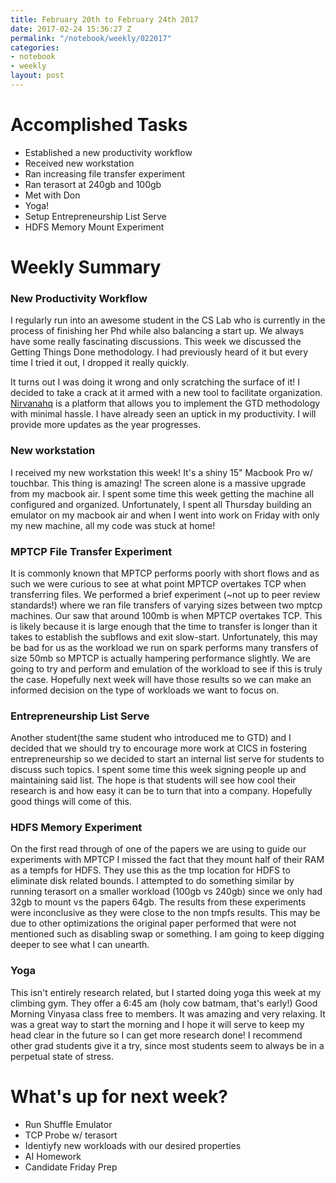 ```yaml
---
title: February 20th to February 24th 2017
date: 2017-02-24 15:36:27 Z
permalink: "/notebook/weekly/022017"
categories:
- notebook
- weekly
layout: post
---
```


# Accomplished Tasks

- Established a new productivity workflow
- Received new workstation
- Ran increasing file transfer experiment
- Ran terasort at 240gb and 100gb
- Met with Don
- Yoga!
- Setup Entrepreneurship List Serve
- HDFS Memory Mount Experiment

# Weekly Summary

### New Productivity Workflow

I regularly run into an awesome student in the CS Lab who is currently in the process of 
finishing her Phd while also balancing a start up. We always have some really fascinating discussions.
This week we discussed the Getting Things Done methodology. I had previously heard of it but every
time I tried it out, I dropped it really quickly. 

It turns out I was doing it wrong and only scratching the surface of it! I decided to take a crack
at it armed with a new tool to facilitate organization. [Nirvanahq](https://www.nirvanahq.com/) is a 
platform that allows you to implement the GTD methodology with minimal hassle. I have already seen 
an uptick in my productivity. I will provide more updates as the year progresses.

### New workstation

I received my new workstation this week! It's a shiny 15" Macbook Pro w/ touchbar. This thing is amazing!
The screen alone is a massive upgrade from my macbook air. I spent some time this week getting the machine all configured and 
organized. Unfortunately, I spent all Thursday building an emulator on my macbook air and when I went into work on Friday with only 
my new machine, all my code was stuck at home!

### MPTCP File Transfer Experiment

It is commonly known that MPTCP performs poorly with short flows and as such we were curious to see at what point MPTCP
overtakes TCP when transferring files. We performed a brief experiment (~not up to peer review standards!) where we ran file transfers of varying sizes between two mptcp machines.
Our saw that around 100mb is when MPTCP overtakes TCP. This is likely because it is large enough that the time to transfer is longer than it takes to establish the subflows and exit slow-start. 
Unfortunately, this may be bad for us as the workload we run on spark performs many transfers of size 50mb so MPTCP is actually hampering performance slightly. We are going to try and perform and emulation
of the workload to see if this is truly the case. Hopefully next week will have those results so we can make an informed decision on the type of workloads we want to focus on.

### Entrepreneurship List Serve

Another student(the same student who introduced me to GTD) and I decided that we should try to encourage more work at CICS in fostering entrepreneurship so we decided to start an internal list serve 
for students to discuss such topics. I spent some time this week signing people up and maintaining said list. The hope is that students will see how cool their research is and how easy it can be to turn 
that into a company. Hopefully good things will come of this.

### HDFS Memory Experiment

On the first read through of one of the papers we are using to guide our experiments with MPTCP I missed the fact that they mount half of their RAM as a tempfs for HDFS. They use this as the 
tmp location for HDFS to eliminate disk related bounds. I attempted to do something similar by running terasort on a smaller workload (100gb vs 240gb) since we only had 32gb to mount vs the papers 64gb.
The results from these experiments were inconclusive as they were close to the non tmpfs results. This may be due to other optimizations the original paper performed that were not mentioned such as disabling
swap or something. I am going to keep digging deeper to see what I can unearth.


### Yoga

This isn't entirely research related, but I started doing yoga this week at my climbing gym. They offer a 6:45 am (holy cow batmam, that's early!) Good Morning Vinyasa class free to members. It was amazing 
and very relaxing. It was a great way to start the morning and I hope it will serve to keep my head clear in the future so I can get more research done! I recommend other grad students give it a try, since
most students seem to always be in a perpetual state of stress.


# What's up for next week?

- Run Shuffle Emulator
- TCP Probe w/ terasort
- Identiyfy new workloads with our desired properties
- AI Homework
- Candidate Friday Prep
